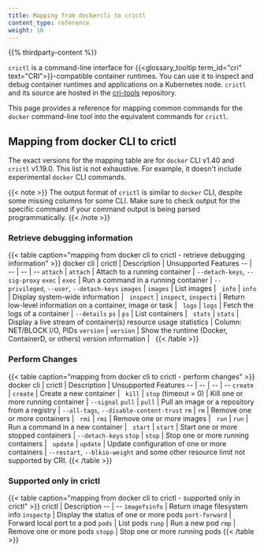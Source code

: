 ```yaml
---
title: Mapping from dockercli to crictl
content_type: reference
weight: 10
---
```


{{% thirdparty-content %}}

`crictl` is a command-line interface for {{<glossary_tooltip term_id="cri" text="CRI">}}-compatible container runtimes.
You can use it to inspect and debug container runtimes and applications on a
Kubernetes node. `crictl` and its source are hosted in the
[cri-tools](https://github.com/kubernetes-sigs/cri-tools) repository.

This page provides a reference for mapping common commands for the `docker`
command-line tool into the equivalent commands for `crictl`.

## Mapping from docker CLI to crictl

The exact versions for the mapping table are for `docker` CLI v1.40 and `crictl`
v1.19.0. This list is not exhaustive. For example, it doesn't include
experimental `docker` CLI commands.

{{< note >}}
The output format of `crictl` is similar to `docker` CLI, despite some missing
columns for some CLI. Make sure to check output for the specific command if your
command output is being parsed programmatically.
{{< /note >}}

### Retrieve debugging information

{{< table caption="mapping from docker cli to crictl - retrieve debugging information" >}}
docker cli | crictl | Description | Unsupported Features
-- | -- | -- | --
`attach` | `attach` | Attach to a running container | `--detach-keys`, `--sig-proxy`
`exec` | `exec` | Run a command in a running container | `--privileged`, `--user`, `--detach-keys`
`images` | `images` | List images |  
`info` | `info` | Display system-wide information |  
`inspect` | `inspect`, `inspecti` | Return low-level information on a container, image or task |  
`logs` | `logs` | Fetch the logs of a container | `--details`
`ps` | `ps` | List containers |  
`stats` | `stats` | Display a live stream of container(s) resource usage statistics | Column: NET/BLOCK I/O, PIDs
`version` | `version` | Show the runtime (Docker, ContainerD, or others) version information |  
{{< /table >}}

### Perform Changes

{{< table caption="mapping from docker cli to crictl - perform changes" >}}
docker cli | crictl | Description | Unsupported Features
-- | -- | -- | --
`create` | `create` | Create a new container |  
`kill` | `stop` (timeout = 0) | Kill one or more running container | `--signal`
`pull` | `pull` | Pull an image or a repository from a registry | `--all-tags`, `--disable-content-trust`
`rm` | `rm` | Remove one or more containers |  
`rmi` | `rmi` | Remove one or more images |  
`run` | `run` | Run a command in a new container |  
`start` | `start` | Start one or more stopped containers | `--detach-keys`
`stop` | `stop` | Stop one or more running containers |  
`update` | `update` | Update configuration of one or more containers | `--restart`, `--blkio-weight` and some other resource limit not supported by CRI.
{{< /table >}}

### Supported only in crictl

{{< table caption="mapping from docker cli to crictl - supported only in crictl" >}}
crictl | Description
-- | --
`imagefsinfo` | Return image filesystem info
`inspectp` | Display the status of one or more pods
`port-forward` | Forward local port to a pod
`pods` | List pods
`runp` | Run a new pod
`rmp` | Remove one or more pods
`stopp` | Stop one or more running pods
{{< /table >}}
